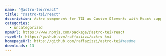 ```yaml
---
name: "@astro-tei/react"
title: "@astro-tei/react"
description: Astro component for TEI as Custom Elements with React support
categories:
  - uncategorized
npmUrl: https://www.npmjs.com/package/@astro-tei/react
repoUrl: https://github.com/raffazizzi/astro-tei
homepageUrl: https://github.com/raffazizzi/astro-tei#readme
downloads: 13
---
```


